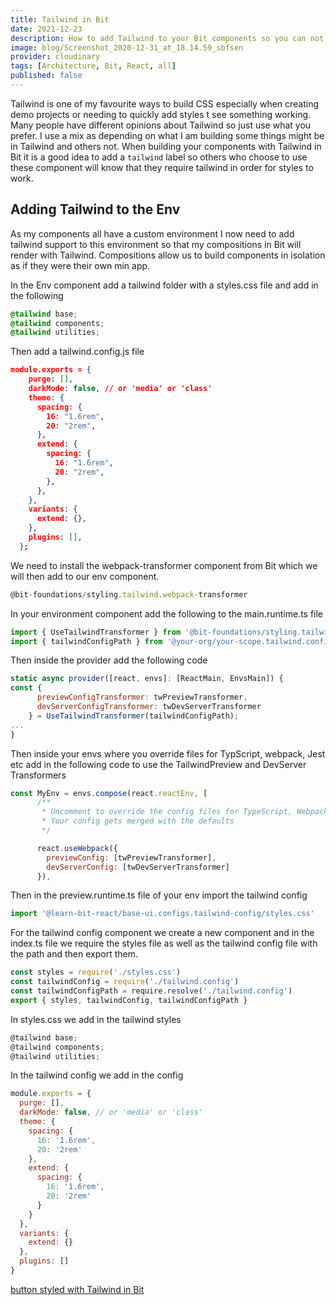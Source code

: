 ```yaml
---
title: Tailwind in Bit
date: 2021-12-23
description: How to add Tailwind to your Bit components so you can not only build with Bit but also see the styles in your compositions.
image: blog/Screenshot_2020-12-31_at_18.14.59_sbfsen
provider: cloudinary
tags: [Architecture, Bit, React, all]
published: false
---
```


Tailwind is one of my favourite ways to build CSS especially when creating demo projects or needing to quickly add styles t see something working. Many people have different opinions about Tailwind so just use what you prefer. I use a mix as depending on what I am building some things might be in Tailwind and others not. When building your components with Tailwind in Bit it is a good idea to add a `tailwind` label so others who choose to use these component will know that they require tailwind in order for styles to work.

## Adding Tailwind to the Env

As my components all have a custom environment I now need to add tailwind support to this environment so that my compositions in Bit will render with Tailwind. Compositions allow us to build components in isolation as if they were their own min app.

In the Env component add a tailwind folder with a styles.css file and add in the following

```css
@tailwind base;
@tailwind components;
@tailwind utilities;
```

Then add a tailwind.config.js file

```json
module.exports = {
    purge: [],
    darkMode: false, // or 'media' or 'class'
    theme: {
      spacing: {
        16: "1.6rem",
        20: "2rem",
      },
      extend: {
        spacing: {
          16: "1.6rem",
          20: "2rem",
        },
      },
    },
    variants: {
      extend: {},
    },
    plugins: [],
  };
```

We need to install the webpack-transformer component from Bit which we will then add to our env component.

```jsx
@bit-foundations/styling.tailwind.webpack-transformer
```

In your environment component add the following to the main.runtime.ts file

```jsx
import { UseTailwindTransformer } from '@bit-foundations/styling.tailwind.webpack-transformer'
import { tailwindConfigPath } from '@your-org/your-scope.tailwind.configs.tailwind-config'
```

Then inside the provider add the following code

```jsx
static async provider([react, envs]: [ReactMain, EnvsMain]) {
const {
      previewConfigTransformer: twPreviewTransformer,
      devServerConfigTransformer: twDevServerTransformer
    } = UseTailwindTransformer(tailwindConfigPath);
...
}
```

Then inside your envs where you override files for TypScript, webpack, Jest etc add in the following code to use the TailwindPreview and DevServer Transformers

```jsx
const MyEnv = envs.compose(react.reactEnv, [
      /**
       * Uncomment to override the config files for TypeScript, Webpack or Jest
       * Your config gets merged with the defaults
       */

      react.useWebpack({
        previewConfig: [twPreviewTransformer],
        devServerConfig: [twDevServerTransformer]
      }),
```

Then in the preview.runtime.ts file of your env import the tailwind config

```jsx
import '@learn-bit-react/base-ui.configs.tailwind-config/styles.css'
```

For the tailwind config component we create a new component and in the index.ts file we require the styles file as well as the tailwind config file with the path and then export them.

```jsx
const styles = require('./styles.css')
const tailwindConfig = require('./tailwind.config')
const tailwindConfigPath = require.resolve('./tailwind.config')
export { styles, tailwindConfig, tailwindConfigPath }
```

In styles.css we add in the tailwind styles

```jsx
@tailwind base;
@tailwind components;
@tailwind utilities;
```

In the tailwind config we add in the config

```jsx
module.exports = {
  purge: [],
  darkMode: false, // or 'media' or 'class'
  theme: {
    spacing: {
      16: '1.6rem',
      20: '2rem'
    },
    extend: {
      spacing: {
        16: '1.6rem',
        20: '2rem'
      }
    }
  },
  variants: {
    extend: {}
  },
  plugins: []
}
```

[button styled with Tailwind in Bit](https://bit.dev/learn-bit-react/base-ui/ui/button/~compositions)
